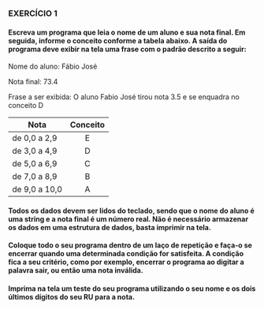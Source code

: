 ### EXERCÍCIO 1 

#### Escreva um programa que leia o nome de um aluno e sua nota final. Em seguida, informe o conceito conforme a tabela abaixo. A saída do programa deve exibir na tela uma frase com o padrão descrito a seguir: 

Nome do aluno: Fábio José 

Nota final: 73.4 

Frase a ser exibida: O aluno Fabio José tirou nota 3.5 e se enquadra no conceito D  

Nota            | Conceito
-------         |:-------: 
de 0,0 a 2,9    | E
de 3,0 a 4,9    | D
de 5,0 a 6,9    | C
de 7,0 a 8,9    | B
de 9,0 a 10,0   | A

#### Todos os dados devem ser lidos do teclado, sendo que o nome do aluno é uma string e a nota final é um número real. Não é necessário armazenar os dados em uma estrutura de dados, basta imprimir na tela. 

#### Coloque todo o seu programa dentro de um laço de repetição e faça-o se encerrar quando uma determinada condição for satisfeita. A condição fica a seu critério, como por exemplo, encerrar o programa ao digitar a palavra sair, ou então uma nota inválida. 

#### Imprima na tela um teste do seu programa utilizando o seu nome e os dois últimos dígitos do seu RU para a nota. 